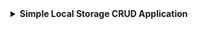 <details>
  <summary><strong>Simple Local Storage CRUD Application</strong></summary>

  This is a simple CRUD (Create, Read, Update, Delete) web application for managing employee records. The project is built using HTML, CSS, and JavaScript.

  ## Demo

  You can view the live demo of the project [here](https://edimar-dias-dos-santos.github.io/Mini-aula-projeto-de-HTML-CSS-e-JS/).

  ## Features

  - **CRUD Operations:** Allows users to create, read, update, and delete employee records.
  - **Responsive Design:** The application is designed to be responsive and works well on various screen sizes.

  ## Getting Started

  1. Clone the repository:

     ```bash
     git clone https://github.com/edimar-dias-dos-santos/Mini-aula-projeto-de-HTML-CSS-e-JS.git
     ```

  2. Open the `index.html` file in your web browser.

  ## How to Use

  1. Click the "Incluir" button to add a new employee record.
  2. Fill in the required information in the modal.
  3. Click "Salvar" to save the record.
  4. To edit or delete a record, use the respective buttons in the table.

  ## Project Structure

  - `index.html`: The main HTML file containing the structure of the web page.
  - `style.css`: The CSS file for styling the application.
  - `script.js`: The JavaScript file handling the CRUD operations.

  ## Dependencies

  - [Boxicons](https://boxicons.com/): Used for icons in the application.

  ## Styling

  The project uses the following fonts:
  - Poppins
  - Roboto
  - Source Sans Pro

  ## Data Storage

  This project does not use a database; it utilizes local storage for storing employee records.

  ## License

  This project is licensed under the [MIT License](LICENSE).
</details>
